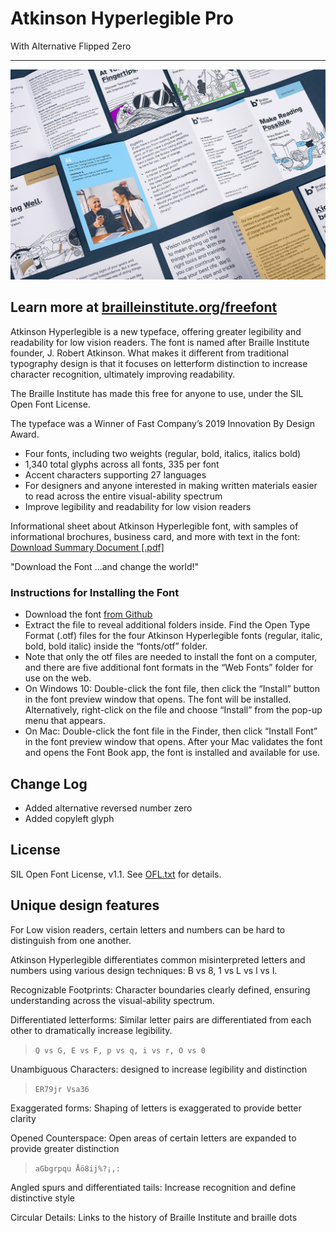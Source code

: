 # Atkinson Hyperlegible Pro

With Alternative Flipped Zero

---

![Brochure Overview](docs/BIA_Brochure-Overview.jpg)

## Learn more at [brailleinstitute.org/freefont](https://brailleinstitute.org/freefont)

Atkinson Hyperlegible is a new typeface, offering greater legibility and readability for low vision readers.
The font is named after Braille Institute founder, J. Robert Atkinson. What makes it different from traditional
typography design is that it focuses on letterform distinction to increase character recognition, ultimately
improving readability.

The Braille Institute has made this free for anyone to use, under the SIL Open Font License.

The typeface was a Winner of Fast Company’s 2019 Innovation By Design Award.

* Four fonts, including two weights (regular, bold, italics, italics bold)
* 1,340 total glyphs across all fonts, 335 per font
* Accent characters supporting 27 languages
* For designers and anyone interested in making written materials easier to read across the entire visual-ability spectrum
* Improve legibility and readability for low vision readers

Informational sheet about Atkinson Hyperlegible font, with samples of informational brochures, business card, and more with text in the font: [Download Summary Document [.pdf]](docs/BIA_AtkinsonHyerlegible-Specimen_2020-02-10.pdf)

"Download the Font …and change the world!"

### Instructions for Installing the Font

* Download the font [from Github](https://github.com/jacobxperez/atkinson-hyperlegible-pro/archive/refs/heads/main.zip)
* Extract the file to reveal additional folders inside. Find the Open Type Format (.otf) files for the four Atkinson Hyperlegible fonts (regular, italic, bold, bold italic) inside the “fonts/otf” folder.
* Note that only the otf files are needed to install the font on a computer, and there are five additional font formats in the “Web Fonts” folder for use on the web.
* On Windows 10: Double-click the font file, then click the “Install” button in the font preview window that opens. The font will be installed. Alternatively, right-click on the file and choose “Install” from the pop-up menu that appears.
* On Mac: Double-click the font file in the Finder, then click “Install Font” in the font preview window that opens. After your Mac validates the font and opens the Font Book app, the font is installed and available for use.

## Change Log

* Added alternative reversed number zero
* Added copyleft glyph

## License

SIL Open Font License, v1.1. See [OFL.txt](OFL.txt) for details.

## Unique design features

For Low vision readers, certain letters and numbers can be hard to distinguish from one another.

Atkinson Hyperlegible differentiates common misinterpreted letters and numbers using various design techniques: B vs 8, 1 vs L vs l vs I.

Recognizable Footprints: Character boundaries clearly defined, ensuring understanding across the visual-ability spectrum.

Differentiated letterforms: Similar letter pairs are differentiated from each other to dramatically increase legibility.

> `Q vs G, E vs F, p vs q, i vs r, O vs 0`

Unambiguous Characters: designed to increase legibility and distinction

> `ER79jr Vsa36`

Exaggerated forms: Shaping of letters is exaggerated to provide better clarity

Opened Counterspace: Open areas of certain letters are expanded to provide greater distinction

> `aGbgrpqu Åö8ij%?¡,:`

Angled spurs and differentiated tails: Increase recognition and define distinctive style

Circular Details: Links to the history of Braille Institute and braille dots

